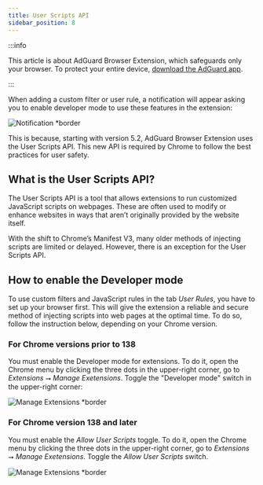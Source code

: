 ```yaml
---
title: User Scripts API
sidebar_position: 8
---
```


:::info

This article is about AdGuard Browser Extension, which safeguards only your browser. To protect your entire device, [download the AdGuard app](https://adguard.com/download.html?auto=true).

:::

When adding a custom filter or user rule, a notification will appear asking you to enable developer mode to use these features in the extension:

![Notification *border](https://cdn.adtidy.org/content/Kb/ad_blocker/browser_extension/notification-allow-user-scripts.jpg)

This is because, starting with version 5.2, AdGuard Browser Extension uses the User Scripts API. This new API is required by Chrome to follow the best practices for user safety.

## What is the User Scripts API?

The User Scripts API is a tool that allows extensions to run customized JavaScript scripts on webpages. These are often used to modify or enhance websites in ways that aren’t originally provided by the website itself.

With the shift to Chrome’s Manifest V3, many older methods of injecting scripts are limited or delayed. However, there is an exception for the User Scripts API.

## How to enable the Developer mode

To use custom filters and JavaScript rules in the tab *User Rules*, you have to set up your browser first. This will give the extension a reliable and secure method of injecting scripts into web pages at the optimal time. To do so, follow the instruction below, depending on your Chrome version.

### For Chrome versions prior to 138

You must enable the Developer mode for extensions. To do it, open the Chrome menu by clicking the three dots in the upper-right corner, go to *Extensions* ⭢ *Manage Exetensions*. Toggle the "Developer mode" switch in the upper-right corner:

![Manage Extensions *border](https://cdn.adtidy.org/content/Kb/ad_blocker/browser_extension/developer-mode-enable1.jpg)

### For Chrome version 138 and later

You must enable the *Allow User Scripts* toggle. To do it, open the Chrome menu by clicking the three dots in the upper-right corner, go to *Extensions* ⭢ *Manage Exetensions*. Toggle the *Allow User Scripts* switch.

![Manage Extensions *border](https://cdn.adtidy.org/content/Kb/ad_blocker/browser_extension/allow-user-scripts1.jpg)
